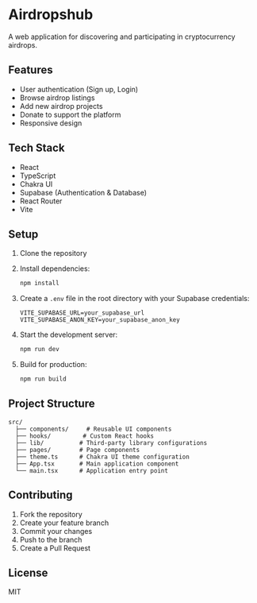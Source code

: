 # Airdropshub

A web application for discovering and participating in cryptocurrency airdrops.

## Features

- User authentication (Sign up, Login)
- Browse airdrop listings
- Add new airdrop projects
- Donate to support the platform
- Responsive design

## Tech Stack

- React
- TypeScript
- Chakra UI
- Supabase (Authentication & Database)
- React Router
- Vite

## Setup

1. Clone the repository
2. Install dependencies:
   ```bash
   npm install
   ```

3. Create a `.env` file in the root directory with your Supabase credentials:
   ```
   VITE_SUPABASE_URL=your_supabase_url
   VITE_SUPABASE_ANON_KEY=your_supabase_anon_key
   ```

4. Start the development server:
   ```bash
   npm run dev
   ```

5. Build for production:
   ```bash
   npm run build
   ```

## Project Structure

```
src/
  ├── components/     # Reusable UI components
  ├── hooks/         # Custom React hooks
  ├── lib/          # Third-party library configurations
  ├── pages/        # Page components
  ├── theme.ts      # Chakra UI theme configuration
  ├── App.tsx       # Main application component
  └── main.tsx      # Application entry point
```

## Contributing

1. Fork the repository
2. Create your feature branch
3. Commit your changes
4. Push to the branch
5. Create a Pull Request

## License

MIT 